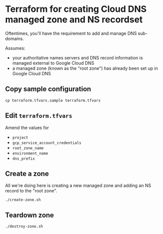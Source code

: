 # Terraform for creating Cloud DNS managed zone and NS recordset

Oftentimes, you'll have the requirement to add and manage DNS sub-domains.

Assumes:

* your authoritative names servers and DNS record information is managed external to Google Cloud DNS
* a managed zone (known as the "root zone") has already been set up in Google Cloud DNS

## Copy sample configuration

```
cp terraform.tfvars.sample terraform.tfvars
```

## Edit `terraform.tfvars`

Amend the values for

* `project`
* `gcp_service_account_credentials`
* `root_zone_name`
* `environment_name`
* `dns_prefix`


## Create a zone

All we're doing here is creating a new managed zone and adding an NS record to the "root zone".

```
./create-zone.sh
```

## Teardown zone

```
./destroy-zone.sh
```
